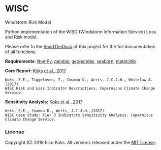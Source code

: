 # WISC
Windstorm Risk Model

Python implementation of the WISC (Windstorm Information Service) Loss and Risk model.

Please refer to the [ReadTheDocs](http://wisc.readthedocs.io/) of this project for the full documentation of all functions. 

**Requirements:** [NumPy](http://www.numpy.org/), [pandas](https://pandas.pydata.org/), [geopandas](http://geopandas.org/), [seaborn](https://seaborn.pydata.org/), [matplotlib](https://matplotlib.org/)

**Core Report:** [Koks et al., 2017](https://wisc.climate.copernicus.eu/wisc/documents/shared/C3S_WISC_Tier%203_Indicator_Descriptions_v1.0.pdf)

```
Koks, E.E., Tiggeloven, T., Coumou D., Aerts, J.C.J.H., Whitelaw A. (2017) 
WISC Risk and Loss Indicator Descriptions. Copernicus Climate Change Service.
```

**Sensitivity Analysis:** [Koks et al., 2017](https://wisc.climate.copernicus.eu/wisc/documents/shared/(C3S_441_Lot3_WISC_SC2-D5.2-VU-RP-17-0084)%20(Case%20Study%20-%20Tier%203%20Indicators%20Sensitivity%20Analysis)%20(1.0).pdf)

```
Koks, E.E., Coumou D., Aerts, J.C.J.H.,(2017) 
WISC Case Study: Tier 3 Indicators Sensitivity Analysis. Copernicus Climate Change Service.
```


### License
Copyright (C) 2018 Elco Koks. All versions released under the [MIT license](LICENSE.md).